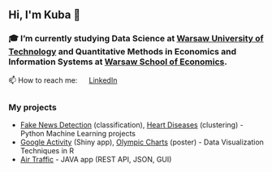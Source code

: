 ## Hi, I'm Kuba 👋

### 🎓 I’m currently studying Data Science at [Warsaw University of Technology](https://ww2.mini.pw.edu.pl/) and Quantitative Methods in Economics and Information Systems at [Warsaw School of Economics](https://www.sgh.waw.pl/en).
 
📫 How to reach me:  <img src="https://github.com/eftakhairul/sticky-social-bar/blob/master/images/linkedin.png" height="15"> [LinkedIn](https://www.linkedin.com/in/jakub-rymarski/)
##
### My projects
- [Fake News Detection](https://github.com/kubarrr/FAKE_NEWS_DETECTION) (classification), [Heart Diseases](https://github.com/kubarrr/HEART_DISEASES_CLUSTERING) (clustering) - Python Machine Learning projects
- [Google Activity](https://github.com/kubarrr/GOOGLE_ACTIVITY_R_SHINY_APP) (Shiny app), [Olympic Charts](https://github.com/kubarrr/OLYMPICS_CHARTS) (poster) - Data Visualization Techniques in R
- [Air Traffic](https://github.com/kubarrr/AIR_TRAFFIC) - JAVA app (REST API, JSON, GUI)

<!--
**kubarrr/kubarrr** is a ✨ _special_ ✨ repository because its `README.md` (this file) appears on your GitHub profile.

Here are some ideas to get you started:

- 🔭 I’m currently working on ...
- 🌱 I’m currently learning ...
- 👯 I’m looking to collaborate on ...
- 🤔 I’m looking for help with ...
- 💬 Ask me about ...
- 📫 How to reach me: ...
- 😄 Pronouns: ...
- ⚡ Fun fact: ...
-->
